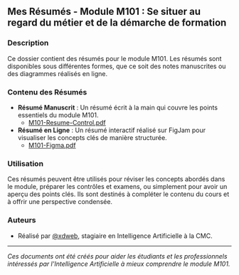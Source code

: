## Mes Résumés - Module M101 : Se situer au regard du métier et de la démarche de formation

### Description
Ce dossier contient des résumés pour le module M101. Les résumés sont disponibles sous différentes formes, que ce soit des notes manuscrites ou des diagrammes réalisés en ligne.

### Contenu des Résumés
- **Résumé Manuscrit** : Un résumé écrit à la main qui couvre les points essentiels du module M101.
  - [M101-Resume-Control.pdf](./M101-Resume-Control.pdf)
- **Résumé en Ligne** : Un résumé interactif réalisé sur FigJam pour visualiser les concepts clés de manière structurée.
  - [M101-Figma.pdf](./M101-Figma.pdf)

### Utilisation
Ces résumés peuvent être utilisés pour réviser les concepts abordés dans le module, préparer les contrôles et examens, ou simplement pour avoir un aperçu des points clés. Ils sont destinés à compléter le contenu du cours et à offrir une perspective condensée.

### Auteurs
- Réalisé par [@xdweb](https://www.linkedin.com/in/xdweb), stagiaire en Intelligence Artificielle à la CMC.

---

*Ces documents ont été créés pour aider les étudiants et les professionnels intéressés par l'Intelligence Artificielle à mieux comprendre le module M101.*
